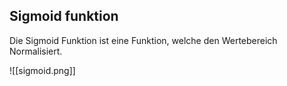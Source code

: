 ## Sigmoid funktion
Die Sigmoid Funktion ist eine Funktion, welche den Wertebereich Normalisiert.

![[sigmoid.png]]